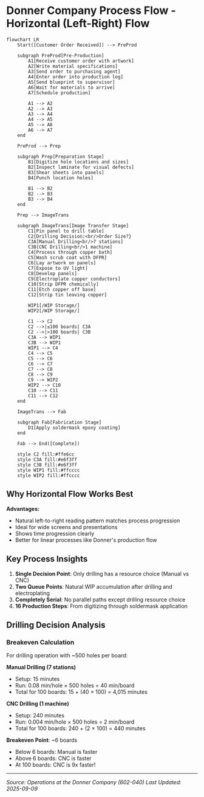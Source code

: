 # Donner Company Process Flow - Horizontal (Left-Right) Flow

```mermaid
flowchart LR
    Start([Customer Order Received]) --> PreProd

    subgraph PreProd[Pre-Production]
        A1[Receive customer order with artwork]
        A2[Write material specifications]
        A3[Send order to purchasing agent]
        A4[Enter order into production log]
        A5[Send blueprint to supervisor]
        A6[Wait for materials to arrive]
        A7[Schedule production]
        
        A1 --> A2
        A2 --> A3
        A3 --> A4
        A4 --> A5
        A5 --> A6
        A6 --> A7
    end

    PreProd --> Prep

    subgraph Prep[Preparation Stage]
        B1[Digitize hole locations and sizes]
        B2[Inspect laminate for visual defects]
        B3[Shear sheets into panels]
        B4[Punch location holes]
        
        B1 --> B2
        B2 --> B3
        B3 --> B4
    end

    Prep --> ImageTrans

    subgraph ImageTrans[Image Transfer Stage]
        C1[Pin panel to drill table]
        C2{Drilling Decision:<br/>Order Size?}
        C3A[Manual Drilling<br/>7 stations]
        C3B[CNC Drilling<br/>1 machine]
        C4[Process through copper bath]
        C5[Wash scrub coat with DFPR]
        C6[Lay artwork on panels]
        C7[Expose to UV light]
        C8[Develop panels]
        C9[Electroplate copper conductors]
        C10[Strip DFPR chemically]
        C11[Etch copper off base]
        C12[Strip tin leaving copper]
        
        WIP1[/WIP Storage/]
        WIP2[/WIP Storage/]
        
        C1 --> C2
        C2 -->|≤100 boards| C3A
        C2 -->|>100 boards| C3B
        C3A --> WIP1
        C3B --> WIP1
        WIP1 --> C4
        C4 --> C5
        C5 --> C6
        C6 --> C7
        C7 --> C8
        C8 --> C9
        C9 --> WIP2
        WIP2 --> C10
        C10 --> C11
        C11 --> C12
    end

    ImageTrans --> Fab

    subgraph Fab[Fabrication Stage]
        D1[Apply soldermask epoxy coating]
    end

    Fab --> End([Complete])

    style C2 fill:#ffe6cc
    style C3A fill:#e6f3ff
    style C3B fill:#e6f3ff
    style WIP1 fill:#ffcccc
    style WIP2 fill:#ffcccc
```

## Why Horizontal Flow Works Best

**Advantages:**
- Natural left-to-right reading pattern matches process progression
- Ideal for wide screens and presentations
- Shows time progression clearly
- Better for linear processes like Donner's production flow

## Key Process Insights

1. **Single Decision Point**: Only drilling has a resource choice (Manual vs CNC)
2. **Two Queue Points**: Natural WIP accumulation after drilling and electroplating
3. **Completely Serial**: No parallel paths except drilling resource choice
4. **16 Production Steps**: From digitizing through soldermask application

## Drilling Decision Analysis

### Breakeven Calculation
For drilling operation with ~500 holes per board:

**Manual Drilling (7 stations)**
- Setup: 15 minutes
- Run: 0.08 min/hole × 500 holes = 40 min/board
- Total for 100 boards: 15 + (40 × 100) = 4,015 minutes

**CNC Drilling (1 machine)**
- Setup: 240 minutes
- Run: 0.004 min/hole × 500 holes = 2 min/board
- Total for 100 boards: 240 + (2 × 100) = 440 minutes

**Breakeven Point**: ~6 boards
- Below 6 boards: Manual is faster
- Above 6 boards: CNC is faster
- At 100 boards: CNC is 9x faster!

---
*Source: Operations at the Donner Company (602-040)*
*Last Updated: 2025-09-09*